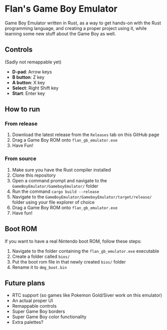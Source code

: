 # Flan's Game Boy Emulator
 Game Boy Emulator written in Rust, as a way to get hands-on with the Rust programming language, and creating a proper project using it, while learning some new stuff about the Game Boy as well.
 
## Controls
(Sadly not remappable yet)
- **D-pad**: Arrow keys
- **B button**: Z key
- **A button**: X key
- **Select**: Right Shift key
- **Start**: Enter key

 
## How to run
### From release
1. Download the latest release from the `Releases` tab on this GitHub page
2. Drag a Game Boy ROM onto `flan_gb_emulator.exe`
3. Have Fun!

### From source
1. Make sure you have the Rust compiler installed
2. Clone this repository
3. Open a command prompt and navigate to the `GameBoyEmulator/GameboyEmulator/` folder
4. Run the command `cargo build --release`
5. Navigate to the `GameBoyEmulator/GameboyEmulator/target/release/` folder using your file explorer of choice
6. Drag a Game Boy ROM onto `flan_gb_emulator.exe`
7. Have fun!

## Boot ROM
If you want to have a real Nintendo boot ROM, follow these steps:
1. Navigate to the folder containing the `flan_gb_emulator.exe` executable
2. Create a folder called `bios/`
3. Put the boot rom file in that newly created `bios/` folder
4. Rename it to `dmg_boot.bin`

## Future plans
- RTC support (so games like Pokemon Gold/Siver work on this emulator)
- An actual proper UI
- Remappable controls
- Super Game Boy borders
- Super Game Boy color functionality
- Extra palettes?
